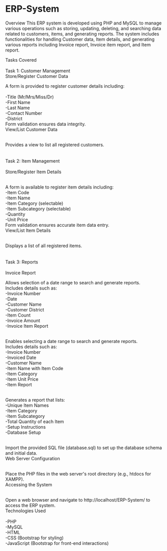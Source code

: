 # ERP-System

Overview
This ERP system is developed using PHP and MySQL to manage various operations such as storing, updating, deleting, and searching data related to customers, items, and generating reports. The system includes functionalities for handling Customer data, Item details, and generating various reports including Invoice report, Invoice item report, and Item report.

Tasks Covered<br><br>
Task 1: Customer Management<br>
Store/Register Customer Data<br>

A form is provided to register customer details including:<br>
<br>
-Title (Mr/Mrs/Miss/Dr)<br>
-First Name<br>
-Last Name<br>
-Contact Number<br>
-District<br>
Form validation ensures data integrity.<br>
View/List Customer Data<br><br>

Provides a view to list all registered customers.<br><br><br>
Task 2: Item Management<br><br>
Store/Register Item Details<br><br>

A form is available to register item details including:<br>
-Item Code<br>
-Item Name<br>
-Item Category (selectable)<br>
-Item Subcategory (selectable)<br>
-Quantity<br>
-Unit Price<br>
Form validation ensures accurate item data entry.<br>
View/List Item Details<br><br>

Displays a list of all registered items.<br><br><br>
Task 3: Reports<br><br>
Invoice Report<br>

Allows selection of a date range to search and generate reports.<br>
Includes details such as:<br>
-Invoice Number<br>
-Date<br>
-Customer Name<br>
-Customer District<br>
-Item Count<br>
-Invoice Amount<br>
-Invoice Item Report<br><br>

Enables selecting a date range to search and generate reports.<br>
Includes details such as:<br>
-Invoice Number<br>
-Invoiced Date<br>
-Customer Name<br>
-Item Name with Item Code<br>
-Item Category<br>
-Item Unit Price<br>
-Item Report<br><br>

Generates a report that lists:<br>
-Unique Item Names<br>
-Item Category<br>
-Item Subcategory<br>
-Total Quantity of each Item<br>
-Setup Instructions<br>
-Database Setup<br><br>

Import the provided SQL file (database.sql) to set up the database schema and initial data.<br>
Web Server Configuration<br><br>

Place the PHP files in the web server's root directory (e.g., htdocs for XAMPP).<br>
Accessing the System<br><br>

Open a web browser and navigate to http://localhost/ERP-System/ to access the ERP system.<br>
Technologies Used<br><br>
-PHP<br>
-MySQL<br>
-HTML<br>
-CSS (Bootstrap for styling)<br>
-JavaScript (Bootstrap for front-end interactions)<br>
